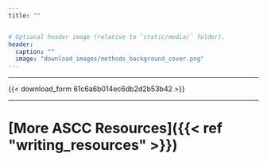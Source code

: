 ```yaml
---
title: ""


# Optional header image (relative to `static/media/` folder).
header:
  caption: ""
  image: "download_images/methods_background_cover.png"
---
```


***

{{< download_form 61c6a6b014ec6db2d2b53b42 >}}

***

# [More ASCC Resources]({{< ref "writing_resources" >}})